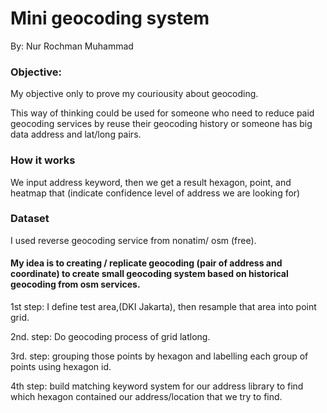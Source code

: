 # Mini geocoding system
By: Nur Rochman Muhammad

### Objective:
My objective only to prove my couriousity about geocoding.

This way of thinking could be used for someone who need to reduce paid geocoding services by reuse their geocoding history or someone has big data address and lat/long pairs.

### How it works

We input address keyword, then we get a result hexagon, point, and heatmap that (indicate confidence level of address we are looking for)

### Dataset
I used reverse geocoding service from nonatim/ osm (free).

#### My idea is to creating / replicate geocoding (pair of address and coordinate) to create small geocoding system based on historical geocoding from osm services.

1st step: I define test area,(DKI Jakarta), then resample that area into point grid.

2nd. step: Do geocoding process of grid latlong.

3rd. step: grouping those points by hexagon and labelling each group of points using hexagon id.

4th step: build matching keyword system for our address library to find which hexagon contained our address/location that we try to find.
